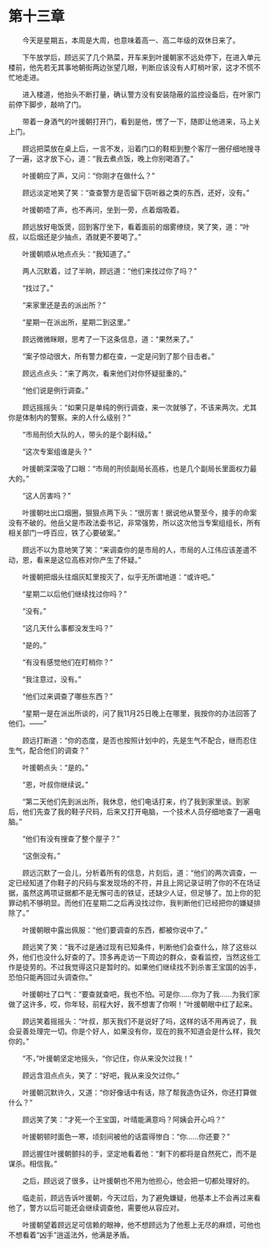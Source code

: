 #	第十三章

　　今天是星期五，本周是大周，也意味着高一、高二年级的双休日来了。

　　下午放学后，顾远买了几个熟菜，开车来到叶援朝家不远处停下，在进入单元楼前，他先若无其事地朝街两边张望几眼，判断应该没有人盯梢叶家，这才不慌不忙地走进。

　　进入楼道，他抬头不断打量，确认警方没有安装隐蔽的监控设备后，在叶家门前停下脚步，敲响了门。

　　带着一身酒气的叶援朝打开门，看到是他，愣了一下，随即让他进来，马上关上门。

　　顾远把菜放在桌上后，一言不发，沿着门口的鞋柜到整个客厅一圈仔细地搜寻了一遍，这才放下心，道：“我去煮点饭，晚上你别喝酒了。”

　　叶援朝应了声，又问：“你刚才在做什么？”

　　顾远淡定地笑了笑：“查查警方是否留下窃听器之类的东西，还好，没有。”

　　叶援朝唔了声，也不再问，坐到一旁，点着烟吸着。

　　顾远放好电饭煲，回到客厅坐下，看着面前的烟雾缭绕，笑了笑，道：“叶叔，以后烟还是少抽点，酒就更不要喝了。”

　　叶援朝顺从地点点头：“我知道了。”

　　两人沉默着，过了半晌，顾远道：“他们来找过你了吗？”

　　“找过了。”

　　“来家里还是去的派出所？”

　　“星期一在派出所，星期二到这里。”

　　顾远微微眯眼，思考了一下这条信息，道：“果然来了。”

　　“案子惊动很大，所有警力都在查，一定是问到了那个目击者。”

　　顾远点点头：“来了两次，看来他们对你怀疑挺重的。”

　　“他们说是例行调查。”

　　顾远摇摇头：“如果只是单纯的例行调查，来一次就够了，不该来两次。尤其你是体制内的警察。来的人什么级别？”

　　“市局刑侦大队的人，带头的是个副科级。”

　　“这次专案组谁是头？”

　　叶援朝深深吸了口眼：“市局的刑侦副局长高栋，也是几个副局长里面权力最大的。”

　　“这人厉害吗？”

　　叶援朝吐出口烟圈，狠狠点两下头：“很厉害！据说他从警至今，接手的命案没有不破的。他岳父是市政法委书记，非常强势，所以这次他当专案组组长，所有相关部门一呼百应，铁了心要破案。”

　　顾远不以为意地笑了笑：“来调查你的是市局的人，市局的人江伟应该差遣不动，恩，看来是这位高栋对你产生了怀疑。”

　　叶援朝把烟头往烟灰缸里按灭了，似乎无所谓地道：“或许吧。”

　　“星期二以后他们继续找过你吗？”

　　“没有。”

　　“这几天什么事都没发生吗？”

　　“是的。”

　　“有没有感觉他们在盯梢你？”

　　“我注意过，没有。”

　　“他们过来调查了哪些东西？”

　　“星期一是在派出所谈的，问了我11月25日晚上在哪里，我按你的办法回答了他们。——”

　　顾远打断道：“你的态度，是否也按照计划中的，先是生气不配合，继而忍住生气，配合他们的调查？”

　　叶援朝点头：“是的。”

　　“恩，叶叔你继续说。”

　　“第二天他们先到派出所，我休息，他们电话打来，约了我到家里谈。到家后，他们先查了我的鞋子尺码，后来又打开电脑，一个技术人员仔细地查了一遍电脑。”

　　“他们有没有搜查了整个屋子？”

　　“这倒没有。”

　　顾远沉默了一会儿，分析着所有的信息，片刻后，道：“他们的两次调查，一定已经知道了你鞋子的尺码与案发现场的不符，并且上网记录证明了你的不在场证据，虽然这两项证据都不是无懈可击的铁证，还缺少人证，但足够了。加上你的犯罪动机不够明显。而他们在星期二之后再没找过你，我判断他们已经把你的嫌疑排除了。”

　　叶援朝眼中露出佩服：“他们要调查的东西，都被你说中了。”

　　顾远笑了笑：“我不过是通过现有已知条件，判断他们会查什么，除了这些以外，他们也没什么好查的了。顶多再走访一下周边的群众，查看监控，当然这些工作是徒劳的。不过我觉得这只是暂时的。如果他们继续找不到杀害王宝国的凶手，恐怕只能再回过头调查你。”

　　叶援朝吐了口气：“要查就查吧，我也不怕。可是你……你为了我……为我们家做了这许多，哎，你年轻，前程大好，我不想害了你啊！”叶援朝眼中红了起来。

　　顾远笑着摇摇头：“叶叔，那天我们不是说好了吗，这样的话不用再说了，我会妥善处理完一切。你是个好人，如果没有你，现在的我不知道会是什么样，我欠你的。”

　　“不，”叶援朝坚定地摇头，“你记住，你从来没欠过我！”

　　顾远含泪点点头，笑了：“好吧，我从来没欠过你。”

　　叶援朝沉默许久，又道：“你好像话中有话，除了帮我造伪证外，你还打算做什么？”

　　顾远笑了笑：“才死一个王宝国，叶晴能满意吗？阿姨会开心吗？”

　　叶援朝顿时面色一寒，顷刻间被他的话震得惨白：“你……你还要？”

　　顾远握住叶援朝颤抖的手，坚定地看着他：“剩下的都将是自然死亡，而不是谋杀。相信我。”

　　之后，顾远说了很多，让叶援朝也不用为他担心，他会把一切都处理好的。

　　临走前，顾远告诉叶援朝，今天过后，为了避免嫌疑，他基本上不会再过来看他了，警方以后可能还会继续调查他，需要他从容应对。

　　叶援朝望着顾远足可信赖的眼神，他不想顾远为了他惹上无尽的麻烦，可他也不想看着“凶手”逍遥法外，他满是矛盾。
